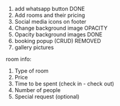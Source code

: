 1. add whatsapp button DONE
2. Add rooms and their pricing
3. Social media icons on footer
4. Change background image OPACITY
5. Opacity background images DONE
6. booking popup (CRUD) REMOVED
7. gallery pictures

room info:

1. Type of room
2. Price
3. Time to be spent (check in - check out)
4. Number of people
5. Special request (optional)

